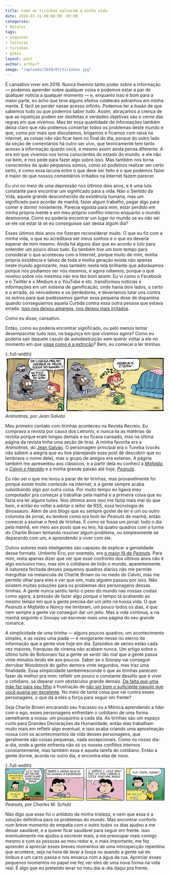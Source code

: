 ```yaml
---
title: Como as tirinhas salvaram a minha vida
date: 2019-07-31 09:00:00 -03:00
categories:
- Relatos
tags:
- esquinas
- leituras
- tirinhas
- gibis
layout: post
author: arthurf
image: "/uploads/2019/07/tirinhas.jpg"
---
```


É cansativo viver em 2019. Nunca tivemos tanto poder sobre a informação — podemos aprender sobre qualquer coisa e podemos estar a par de qualquer notícia a qualquer momento — e, enquanto isso é bom para a maior parte, eu acho que teve alguns efeitos colaterais estranhos em minha mente. É fácil se perder nesse acesso infinito. Podemos ter a ilusão de que sabemos tudo ou que podemos saber tudo. Assim, abraçamos a crença de que as injustiças podem ser desfeitas e verdades objetivas são o cerne das regras em que vivemos. Mas ter essa quantidade de informações também deixa claro que não podemos consertar todos os problemas deste mundo e que, como por mais que discutamos, brigamos e ficamos com raiva na internet, as coisas não vão ficar bem no final do dia, porque do outro lado da seção de comentários há outro ser vivo, que teoricamente tem tanto acesso à informação quanto você, e mesmo assim ainda pensa diferente. A era em que vivemos nos torna conscientes do estado do mundo, e ele não vai bem, e nos pede para fazer algo sobre isso. Mas também nos torna conscientes de quão pequenos somos, como só podemos realizar um certo tanto, e como essa lacuna entre o que deve ser feito e o que podemos fazer é maior do que nossos comentários irritados na internet fazem parecer.

Eu vivi no meio de uma depressão nos últimos dois anos, e é uma luta constante para encontrar um significado para a vida. Não o Sentido da Vida, aquele grande desconhecido da existência humana, mas um significado para acordar de manhã, fazer algum trabalho, pegar algo para comer e dormir novamente. Parecia egoísta para mim, estar perdido em minha própria mente e em meu próprio conflito interno enquanto o mundo desmorona. Como eu poderia encontrar um lugar no mundo se eu não sei se ele vai estar lá se eu conseguisse sair dessa algum dia?

Esses últimos dois anos me fizeram reconsiderar muito. O que eu fiz com a minha vida, o que eu acreditava ser meus sonhos e o que eu deveria esperar de mim mesmo. Ainda há alguns dias que eu acordo e luto para entender um pouco disso tudo. Eu também tive um bom tempo para considerar o que aconteceu com a Internet, porque muito de mim, minha própria existência e talvez de toda a minha geração existe não apenas neste mundo agonizante, mas também nesta tela brilhante que adorávamos porque nós podíamos ser nós mesmos, e agora odiamos, porque o que revelou sobre nós mesmos não era tão bom assim. Eu vi como o Facebook e o Twitter e o Medium e o YouTube e etc. transformou notícias e informações em um sistema de gamificação, onde havia dois lados, o certo e o errado, os vencedores e os perdedores, e deveríamos lutar uns contra os outros para que pudéssemos ganhar essa pequena dose de dopamina quando conseguíamos aquela Curtida contra essa outra pessoa que estava errada. [Isso nos deixou amargos, nos deixou mais irritados](https://www.buzzfeednews.com/article/ryanhatesthis/brazil-jair-bolsonaro-facebook-elections).

Como eu disse, cansativo.

Então, como eu poderia encontrar significado, ou pelo menos tentar desempacotar tudo isso, na bagunça em que vivemos agora? Como eu poderia sair daquele casulo de autodestruição sem querer voltar a ele no momento em que [visse como é a extinção](https://nplusonemag.com/issue-33/the-intellectual-situation/the-best-of-a-bad-situation/)? Bem, eu comecei a ler tirinhas.

{:.full-width}
![Tira por Jean Galvão](/uploads/2019/07/animatiras.jpg)
_Animatiras, por Jean Galvão_

Meu primeiro contato com tirinhas aconteceu na Revista Recreio. Eu comprava a revista por causa dos Letronix, e nunca lia as matérias da revista porque eram longas demais e eu ficava cansado, mas na última página da revista tinha uma seção de tiras. A minha favorita era a _Animatiras_, do [Jean Galvão](https://www.instagram.com/jeangalvao). O personagem principal era o Tuneba (vocês não sabem a alegria que eu tive planejando esse post de descobrir que eu lembrava o nome dele), mas o grupo de amigos era extenso. A página também me apresentou aos clássicos, e a partir dela eu conheci a _[Mafalda](https://www.infoescola.com/biografias/mafalda/)_, o _[Calvin e Haroldo](https://pt.wikipedia.org/wiki/Calvin_and_Hobbes)_ e a minha grande paixão até hoje, _[Peanuts](https://www.peanuts.com)_.

Eu não sei o que me levou a parar de ler tirinhas, mas provavelmente foi porque existe muito conteúdo na internet, e a gente sempre acaba substituindo algo por outra coisa. Por muito tempo eu ligava meu computador pra começar a trabalhar pela manhã e a primeira coisa que eu fazia era ler alguns tuítes. Nos últimos anos isso me fazia mais mal do que bem, e então eu voltei a adotar o leitor de RSS, essa tecnologia de dinossauro. Além de uns blogs que eu sempre gostei de ler e um ou outro colunista de jornal, eu lembrei como era bom ler _Peanuts_ de manhã, então comecei a assinar o feed de tirinhas. É como se fosse um jornal: todo o dia pela manhã, em meio aos posts que eu leio, há quatro quadros com a turma do Charlie Brown tentando resolver algum problema, ou simplesmente se deparando com um, e aprendendo a viver com ele.

Outros autores mais inteligentes são capazes de explicar a genialidade desse formato. Umberto Eco, por exemplo, era [o maior fã de _Peanuts_](http://www.openculture.com/2016/02/umberto-eco-explains-the-poetic-power-of-charles-schulzs-peanuts.html). Para mim, resta apenas dizer que ver que esse confronto dos últimos anos não é algo exclusivo meu, mas sim o cotidiano de todo o mundo, aparentemente. A natureza fechada desses pequenos quadros diários não me permite mergulhar na melancolia de Charlie Brown ou no medo do Calvin, mas me permite olhar para eles e ver que sim, mais alguém passou por isso. Não existem muitas soluções para os problemas dos personagens dessas tirinhas. A gente nunca sentiu tanto o peso do mundo nas nossas costas como agora, a pressão de fazer algo porque o tempo tá acabando ao mesmo tempo em que a gente precisa dar um jeito na nossa vida. O que _Peanuts_ e _Mafalda_ e _Nancy_ me lembram, um pouco todos os dias, é que nem sempre a gente vai conseguir dar um jeito. Mas a vida continua, e na manhã seguinte o Snoopy vai escrever mais uma página do seu grande romance.

A simplicidade de uma tirinha — alguns poucos quadros, um acontecimento simples, e as vezes uma piada — é revigorante nesse rio eterno de informação que a gente vive hoje em dia. Episódios de séries estão cada vez maiores, franquias de cinema não acabam nunca. Um artigo sobre o último tuíte do Bolsonaro faz a gente se sentir tão mal que a gente passa vinte minutos lendo ele aos poucos. Saber se o Snoopy vai conseguir derrubar Woodstock do galho demora vinte segundos, mas traz uma finalidade. Essa simplicidade tambémesconde o que as tirinhas parecem fazer de melhor pra mim: refletir um pouco o constante desafio que é viver o cotidiano, se deparar com obstáculos grande demais. [Da falta que uma mãe faz para seu filho](https://twitter.com/LukeEpplin/status/1127590120129990657) à frustração de [não ser bom o suficiente naquilo que você queria ser excelente](https://www.gocomics.com/nancy/2019/07/15). No meio de tanta coisa que vai contra esses personagens, o que dá a eles a força para seguir em frente?

Seja Charlie Brown encarando seu fracasso ou a Mônica aprendendo a lidar com o ego, esses personagens enfrentam o cotidiano de uma forma semelhante a nossa: um pouquinho a cada dia. As tirinhas são um espaço curto para Grandes Declarações da Humanidade, então elas trabalham muito mais em refletir algo eventual, e isso acaba criando uma aproximação nossa com os acontecimentos da vida desses personagens, que geralmente são coisas pequenas, nada excepcionais. Como no nosso dia-a-dia, onde a gente enfrenta não só os nossos conflitos internos constantemente, mas também essa e aquela tarefa do cotidiano. Entào a gente dorme, acorda no outro dia, e encontra elas de novo.

{:.full-width}
![Tira por Charles M. Schulz](/uploads/2019/07/pe180118.gif)
_Peanuts, por Charles M. Schulz_

Não digo que esse foi o antídoto da minha tristeza, e nem que essa é a solução definitiva para os problemas do mundo. Mas encontrar conforto num breve momento de empatia com o outro todos os dias ajudou a me deixar saudável, e a querer ficar saudável para seguir em frente. Isso eventualmente me ajudou a escrever mais, a me preocupar mais comigo mesmo e com as pessoas ao meu redor e, o mais importante, me fez aprender a apreciar esses breves momentos de uma introspecção repentina que acontece, seja na hora de lavar a louça ou quando a gente sai do ônibus e um carro passa e nos enxarca com a água da rua. Apreciar esses pequenos momentos no papel me fez ver eles de uma nova forma na vida real. É algo que eu pretendo levar no meu dia-a-dia daqui pra frente.
